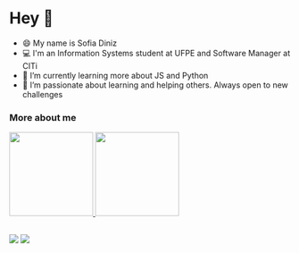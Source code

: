 # Hey 👋
- 😄 My name is Sofia Diniz
- 💻 I'm an Information Systems student at UFPE and Software Manager at CITi
- 🌱 I’m currently learning more about JS and Python
- 🔭 I’m passionate about learning and helping others. Always open to new challenges

### More about me
 <div display='flex'>
  <a href="https://github.com/sofiadinizms">
  <img height="150em" src="https://github-readme-stats.vercel.app/api?username=sofiadinizms&show_icons=true&theme=dracula&include_all_commits=true&count_private=true"/>
  <img height="150em" src="https://github-readme-stats.vercel.app/api/top-langs/?username=sofiadinizms&layout=compact&langs_count=16&theme=dracula"/>
<div>
<!-- <div style="display: inline_block"><br>
  <img align="center" alt="Js" height="30" width="40" src="https://raw.githubusercontent.com/devicons/devicon/master/icons/javascript/javascript-plain.svg">
  <img align="center" alt="Ts" height="30" width="40" src="https://raw.githubusercontent.com/devicons/devicon/master/icons/typescript/typescript-plain.svg">
  <img align="center" alt="React" height="30" width="40" src="https://raw.githubusercontent.com/devicons/devicon/master/icons/react/react-original.svg">
  <img align="center" alt="HTML" height="30" width="40" src="https://raw.githubusercontent.com/devicons/devicon/master/icons/html5/html5-original.svg">
  <img align="center" alt="CSS" height="30" width="40" src="https://raw.githubusercontent.com/devicons/devicon/master/icons/css3/css3-original.svg">
</div> -->
  
  ##
  
  <div>
  <a href = "mailto: sofiadinizms@gmail.com"><img src="https://img.shields.io/badge/-Gmail-%23EA4335?style=for-the-badge&logo=gmail&logoColor=white" target="_blank"></a>
  <a href="www.linkedin.com/in/sofiadiniz" target="_blank"><img src="https://img.shields.io/badge/-LinkedIn-%230077B5?style=for-the-badge&logo=linkedin&logoColor=white" target="_blank"></a>
</div>
